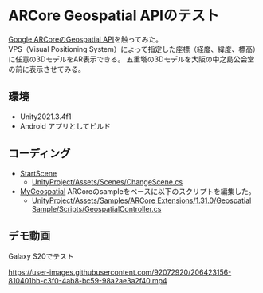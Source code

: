# ARCore Geospatial APIのテスト
[Google ARCoreのGeospatial API](https://developers.google.com/ar/develop/geospatial)を触ってみた。  
VPS（Visual Positioning System）によって指定した座標（経度、緯度、標高）に任意の3DモデルをAR表示できる。
五重塔の3Dモデルを大阪の中之島公会堂の前に表示させてみる。  

## 環境
* Unity2021.3.4f1
* Android アプリとしてビルド

## コーディング
* [StartScene](./UnityProject/Assets/Scenes/StartScene.unity) 
  * [UnityProject/Assets/Scenes/ChangeScene.cs](./UnityProject/Assets/Scenes/ChangeScene.cs)
* [MyGeospatial](./UnityProject/Assets/Samples/ARCore%20Extensions/1.31.0/Geospatial%20Sample/Scenes/MyGeospatial.unity)
ARCoreのsampleをベースに以下のスクリプトを編集した。
    * [UnityProject/Assets/Samples/ARCore Extensions/1.31.0/Geospatial Sample/Scripts/GeospatialController.cs](./UnityProject/Assets/Samples/ARCore%20Extensions/1.31.0/Geospatial%20Sample/Scripts/GeospatialController.cs)

## デモ動画
Galaxy S20でテスト


https://user-images.githubusercontent.com/92072920/206423156-810401bb-c3f0-4ab8-bc59-98a2ae3a2f40.mp4

